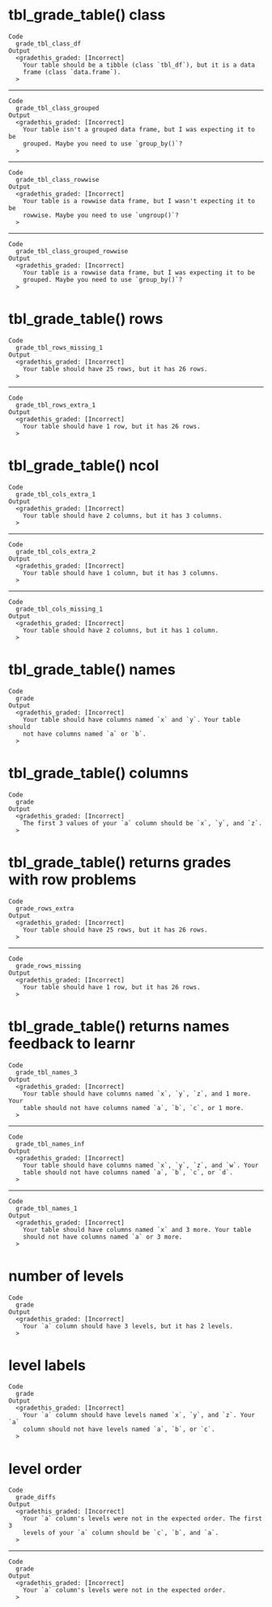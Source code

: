 # tbl_grade_table() class

    Code
      grade_tbl_class_df
    Output
      <gradethis_graded: [Incorrect]
        Your table should be a tibble (class `tbl_df`), but it is a data
        frame (class `data.frame`).
      >

---

    Code
      grade_tbl_class_grouped
    Output
      <gradethis_graded: [Incorrect]
        Your table isn't a grouped data frame, but I was expecting it to be
        grouped. Maybe you need to use `group_by()`?
      >

---

    Code
      grade_tbl_class_rowwise
    Output
      <gradethis_graded: [Incorrect]
        Your table is a rowwise data frame, but I wasn't expecting it to be
        rowwise. Maybe you need to use `ungroup()`?
      >

---

    Code
      grade_tbl_class_grouped_rowwise
    Output
      <gradethis_graded: [Incorrect]
        Your table is a rowwise data frame, but I was expecting it to be
        grouped. Maybe you need to use `group_by()`?
      >

# tbl_grade_table() rows

    Code
      grade_tbl_rows_missing_1
    Output
      <gradethis_graded: [Incorrect]
        Your table should have 25 rows, but it has 26 rows.
      >

---

    Code
      grade_tbl_rows_extra_1
    Output
      <gradethis_graded: [Incorrect]
        Your table should have 1 row, but it has 26 rows.
      >

# tbl_grade_table() ncol

    Code
      grade_tbl_cols_extra_1
    Output
      <gradethis_graded: [Incorrect]
        Your table should have 2 columns, but it has 3 columns.
      >

---

    Code
      grade_tbl_cols_extra_2
    Output
      <gradethis_graded: [Incorrect]
        Your table should have 1 column, but it has 3 columns.
      >

---

    Code
      grade_tbl_cols_missing_1
    Output
      <gradethis_graded: [Incorrect]
        Your table should have 2 columns, but it has 1 column.
      >

# tbl_grade_table() names

    Code
      grade
    Output
      <gradethis_graded: [Incorrect]
        Your table should have columns named `x` and `y`. Your table should
        not have columns named `a` or `b`.
      >

# tbl_grade_table() columns

    Code
      grade
    Output
      <gradethis_graded: [Incorrect]
        The first 3 values of your `a` column should be `x`, `y`, and `z`.
      >

# tbl_grade_table() returns grades with row problems

    Code
      grade_rows_extra
    Output
      <gradethis_graded: [Incorrect]
        Your table should have 25 rows, but it has 26 rows.
      >

---

    Code
      grade_rows_missing
    Output
      <gradethis_graded: [Incorrect]
        Your table should have 1 row, but it has 26 rows.
      >

# tbl_grade_table() returns names feedback to learnr

    Code
      grade_tbl_names_3
    Output
      <gradethis_graded: [Incorrect]
        Your table should have columns named `x`, `y`, `z`, and 1 more. Your
        table should not have columns named `a`, `b`, `c`, or 1 more.
      >

---

    Code
      grade_tbl_names_inf
    Output
      <gradethis_graded: [Incorrect]
        Your table should have columns named `x`, `y`, `z`, and `w`. Your
        table should not have columns named `a`, `b`, `c`, or `d`.
      >

---

    Code
      grade_tbl_names_1
    Output
      <gradethis_graded: [Incorrect]
        Your table should have columns named `x` and 3 more. Your table
        should not have columns named `a` or 3 more.
      >

# number of levels

    Code
      grade
    Output
      <gradethis_graded: [Incorrect]
        Your `a` column should have 3 levels, but it has 2 levels.
      >

# level labels

    Code
      grade
    Output
      <gradethis_graded: [Incorrect]
        Your `a` column should have levels named `x`, `y`, and `z`. Your `a`
        column should not have levels named `a`, `b`, or `c`.
      >

# level order

    Code
      grade_diffs
    Output
      <gradethis_graded: [Incorrect]
        Your `a` column's levels were not in the expected order. The first 3
        levels of your `a` column should be `c`, `b`, and `a`.
      >

---

    Code
      grade
    Output
      <gradethis_graded: [Incorrect]
        Your `a` column's levels were not in the expected order.
      >

